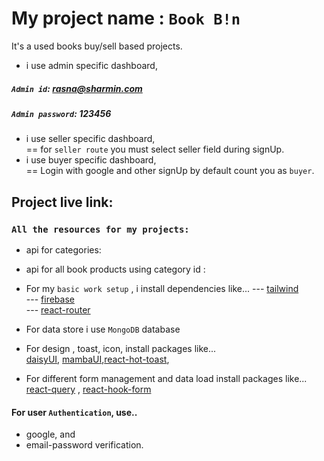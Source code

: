 # My project name : `Book B!n`
It's a used books buy/sell based projects.
* i use admin specific dashboard, <br/>
##### `Admin id`: rasna@sharmin.com <br/>
##### `Admin password`: 123456  <br/>
* i use seller specific dashboard,<br/>
== for `seller route` you must select seller field during signUp.<br/>
* i use buyer specific dashboard, <br/>
== Login with google and other signUp by default count you as `buyer`. <br/>

## Project live link: 

### `All the resources for my projects:`
* api for categories: 
* api for all book products using category id : 

* For my `basic work setup` , i install dependencies like...
--- [tailwind](https://tailwindcss.com/)<br/>
--- [firebase](https://firebase.google.com/)<br/>
--- [react-router](https://reactrouter.com/en/main)<br/>
* For data store i use `MongoDB` database
* For design , toast, icon, install packages like... <br/>
 [daisyUI](https://daisyui.com/), [mambaUI](https://www.mambaui.com/),[react-hot-toast](https://react-hot-toast.com/), <br/>
* For different form management and data load install packages like... <br/>
 [react-query](https://tanstack.com/query/v4/?from=reactQueryV3&original=https://react-query-v3.tanstack.com/) , [react-hook-form](https://react-hook-form.com/) <br/>
 
 #### For user `Authentication`, use.. 
* google, and 
* email-password verification.
<br/>
<br/>

